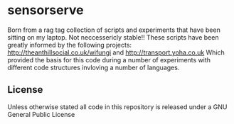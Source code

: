 sensorserve
===========

Born from a rag tag collection of scripts and experiments that have been sitting on my laptop.
Not neccessericly  stable!! These scripts have been greatly informed by the following projects: 
http://theanthillsocial.co.uk/wifungi and
http://transport.yoha.co.uk
Which provided the basis for this code during a number of experiments with different code structures invloving a number of languages. 

## License
Unless otherwise stated all code in this repository is released under a GNU General Public License
